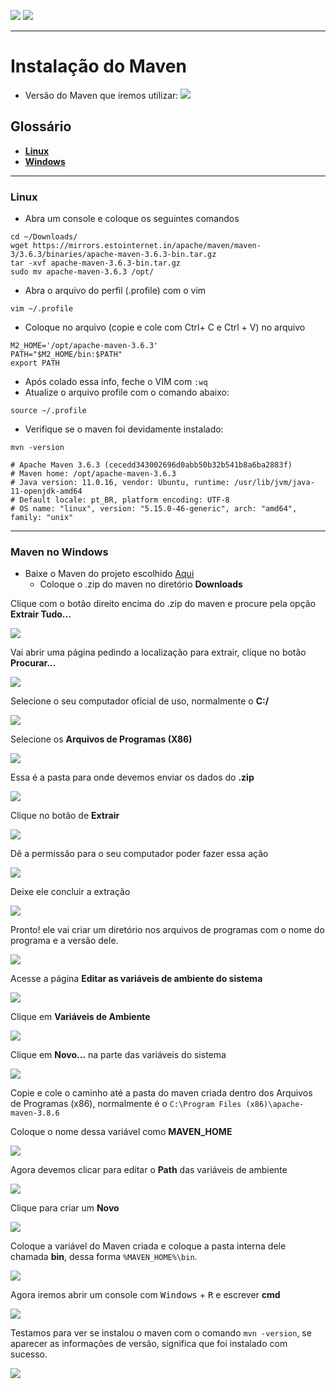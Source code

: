 [![](https://img.shields.io/badge/P%C3%A1gina%20Inicial-323330?style=for-the-badge)](home)
[![](https://img.shields.io/badge/Instala%C3%A7%C3%A3o-323330?style=for-the-badge)](Instalação)

---

# Instalação do Maven

* Versão do Maven que iremos utilizar: ![](https://img.shields.io/badge/Maven-3.6.3-green)

## Glossário

* [**Linux**](backend/maven_instalacao#linux)
* [**Windows**](backend/maven_instalacao#windows)

---

<a name="linux"></a>

### Linux

* Abra um console e coloque os seguintes comandos

```shell
cd ~/Downloads/
wget https://mirrors.estointernet.in/apache/maven/maven-3/3.6.3/binaries/apache-maven-3.6.3-bin.tar.gz
tar -xvf apache-maven-3.6.3-bin.tar.gz
sudo mv apache-maven-3.6.3 /opt/
```

* Abra o arquivo do perfil (.profile) com o vim

```shell
vim ~/.profile
```

* Coloque no arquivo (copie e cole com Ctrl+ C e Ctrl + V) no arquivo

```shell
M2_HOME='/opt/apache-maven-3.6.3'
PATH="$M2_HOME/bin:$PATH"
export PATH
```

* Após colado essa info, feche o VIM com `:wq`
* Atualize o arquivo profile com o comando abaixo:

```shell
source ~/.profile
```

* Verifique se o maven foi devidamente instalado:

```shell
mvn -version

# Apache Maven 3.6.3 (cecedd343002696d0abb50b32b541b8a6ba2883f)
# Maven home: /opt/apache-maven-3.6.3
# Java version: 11.0.16, vendor: Ubuntu, runtime: /usr/lib/jvm/java-11-openjdk-amd64
# Default locale: pt_BR, platform encoding: UTF-8
# OS name: "linux", version: "5.15.0-46-generic", arch: "amd64", family: "unix"
```

---

<a name="windows"></a>

### Maven no Windows

* Baixe o Maven do projeto escolhido [Aqui](https://drive.google.com/file/d/1n8T50n9bRk9PEYk4jdpMbFRvyaHf5TXT/view?usp=sharing)
    * Coloque o .zip do maven no diretório **Downloads**

Clique com o botão direito encima do .zip do maven e procure pela opção **Extrair Tudo...**

<img src="resources/images/maven_windows/1.png">

Vai abrir uma página pedindo a localização para extrair, clique no botão **Procurar...**

<img src="resources/images/maven_windows/2.png">

Selecione o seu computador oficial de uso, normalmente o **C:/**

<img src="resources/images/maven_windows/3.png">

Selecione os **Arquivos de Programas (X86)**

<img src="resources/images/maven_windows/4.png">

Essa é a pasta para onde devemos enviar os dados do **.zip**

<img src="resources/images/maven_windows/5.png">

Clique no botão de **Extrair**

<img src="resources/images/maven_windows/6.png">

Dê a permissão para o seu computador poder fazer essa ação

<img src="resources/images/maven_windows/7.png">

Deixe ele concluir a extração

<img src="resources/images/maven_windows/8.png">

Pronto! ele vai criar um diretório nos arquivos de programas com o nome do programa e a versão dele.

<img src="resources/images/maven_windows/9.png">

Acesse a página **Editar as variáveis de ambiente do sistema**

<img src="resources/images/maven_windows/10.png">

Clique em **Variáveis de Ambiente**

<img src="resources/images/maven_windows/11.png">

Clique em **Novo...** na parte das variáveis do sistema

<img src="resources/images/maven_windows/12.png">

Copie e cole o caminho até a pasta do maven criada dentro dos Arquivos de Programas (x86), normalmente é o `C:\Program Files (x86)\apache-maven-3.8.6`

Coloque o nome dessa variável como **MAVEN_HOME**

<img src="resources/images/maven_windows/13.png">

Agora devemos clicar para editar o **Path** das variáveis de ambiente

<img src="resources/images/maven_windows/14.png">

Clique para criar um **Novo**

<img src="resources/images/maven_windows/15.png">

Coloque a variável do Maven criada e coloque a pasta interna dele chamada **bin**, dessa forma `%MAVEN_HOME%\bin`.

<img src="resources/images/maven_windows/16.png">

Agora iremos abrir um console com <kbd>Windows</kbd> + <kbd>R</kbd> e escrever **cmd**

<img src="resources/images/maven_windows/17.png">

Testamos para ver se instalou o maven com o comando `mvn -version`, se aparecer as informações de versão, significa que foi instalado com sucesso.

<img src="resources/images/maven_windows/18.png">
